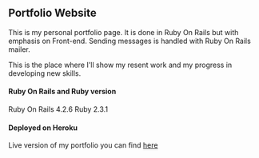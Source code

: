 ## Portfolio Website

This is my personal portfolio page. It is done in Ruby On Rails but with emphasis on Front-end.
Sending messages is handled with Ruby On Rails mailer.

This is the place where I'll show my resent work and my progress in developing new skills.

#### Ruby On Rails and Ruby version
Ruby On Rails 4.2.6
Ruby 2.3.1

#### Deployed on Heroku
Live version of my portfolio you can find [here](https://branislav-bugarcic.herokuapp.com)

